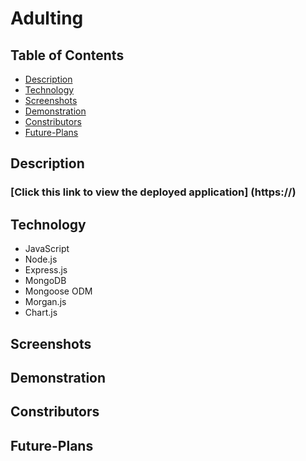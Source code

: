# Adulting

## Table of Contents
* [Description](#description)
* [Technology](#technology)
* [Screenshots](#screenshots)
* [Demonstration](#demonstration)
* [Constributors](#constibutors)
* [Future-Plans](#future-plans)

## Description


### [Click this link to view the deployed application] (https://) 

## Technology
* JavaScript
* Node.js
* Express.js
* MongoDB
* Mongoose ODM
* Morgan.js
* Chart.js

## Screenshots



## Demonstration

## Constributors

## Future-Plans

